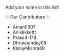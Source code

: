 Add your name in this list!

✨ Our Contributors ✨
- Aman0307
- Anikkkkettt
- Prasad-178
- Dhruvpandey08
- KislayMishra69
